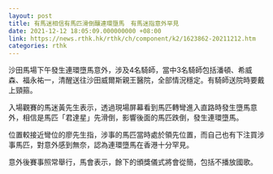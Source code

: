 ```yaml
---
layout: post
title: 有馬迷相信有馬匹滑倒釀連環墮馬　有馬迷指意外罕見
date: 2021-12-12 18:05:09.000000000 +08:00
link: https://news.rthk.hk/rthk/ch/component/k2/1623862-20211212.htm
categories: rthk
---
```


沙田馬場下午發生連環墮馬意外，涉及4名騎師，當中3名騎師包括潘頓、希威森、福永祐一，清醒送往沙田威爾斯親王醫院，全部情況穩定。有騎師送院時要戴上頸箍。

入場觀賽的馬迷黃先生表示，透過現場屏幕看到馬匹轉彎進入直路時發生墮馬意外，相信是馬匹「君達星」先滑倒，影響後面的馬匹跌倒，發生連環墮馬。

位置較接近彎位的廖先生指，涉事的馬匹當時處於領先位置，而自己也有下注買涉事馬匹，對意外感到無奈，認為連環墮馬在香港十分罕見。

意外後賽事照常舉行，馬會表示，餘下的頒獎儀式將會從簡，包括不播放國歌。
